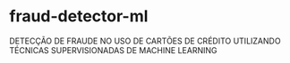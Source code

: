 # fraud-detector-ml
DETECÇÃO DE FRAUDE NO USO DE CARTÕES DE CRÉDITO UTILIZANDO TÉCNICAS SUPERVISIONADAS DE MACHINE LEARNING
